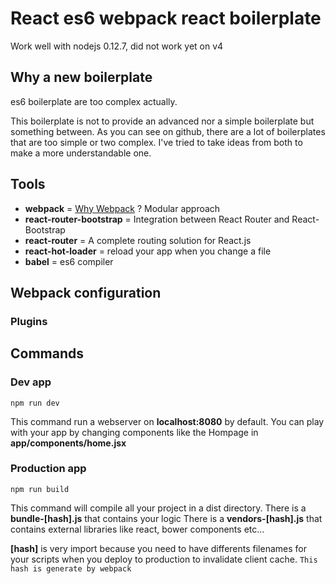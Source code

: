 # React es6 webpack react boilerplate

Work well with nodejs 0.12.7, did not work yet on v4

## Why a new boilerplate
es6 boilerplate are too complex actually.

This boilerplate is not to provide an advanced nor a simple boilerplate but something between.
As you can see on github, there are a lot of boilerplates that are too simple or two complex.
I've tried to take ideas from both to make a more understandable one.

## Tools

* **webpack** = [Why Webpack](https://webpack.github.io/docs/motivation.html) ? Modular approach
* **react-router-bootstrap** = Integration between React Router and React-Bootstrap
* **react-router** = A complete routing solution for React.js
* **react-hot-loader** = reload your app when you change a file
* **babel** = es6 compiler

## Webpack configuration
### Plugins

## Commands
### Dev app
``npm run dev``

This command run a webserver on **localhost:8080** by default.
You can play with your app by changing components like the Hompage in **app/components/home.jsx**

### Production app
``npm run build``

This command will compile all your project in a dist directory.
There is a **bundle-[hash].js** that contains your logic
There is a **vendors-[hash].js** that contains external libraries like react, bower components etc...

**[hash]** is very import because you need to have differents filenames for your scripts when you deploy to production to invalidate client cache.
``This hash is generate by webpack``
